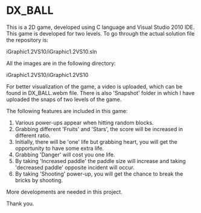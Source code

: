 # DX_BALL
This is a 2D game, developed using C language and Visual Studio 2010 IDE. This game is developed for two levels.
To go through the actual solution file the repository is: 

iGraphic1.2VS10/iGraphic1.2VS10.sln

All the images are in the following directory:

iGraphic1.2VS10/iGraphic1.2VS10

For better visualization of the game, a video is uploaded, which can be found in DX_BALL.webm file.
There is also 'Snapshot' folder in which I have uploaded the snaps of two levels of the game.

The following features are included in this game:

1. Various power-ups appear when hitting random blocks.
2. Grabbing different 'Fruits' and 'Stars', the score will be increased in different ratio.
3. Initially, there will be 'one' life but grabbing heart, you will get the opportunity to have some extra life.
4. Grabbing 'Danger' will cost you one life.
5. By taking 'Increased paddle' the paddle size will increase and taking 'decreased paddle' opposite incident will occur.
6. By taking 'Shooting' power-up, you will get the chance to break the bricks by shooting.

More developments are needed in this project. 

Thank you.
